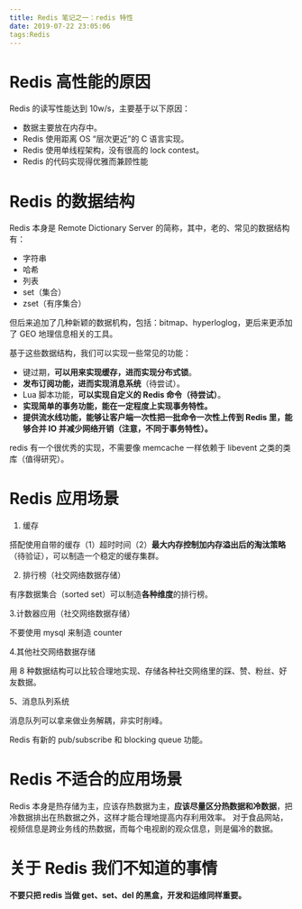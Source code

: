 ```yaml
---
title: Redis 笔记之一：redis 特性
date: 2019-07-22 23:05:06
tags:Redis
---
```

# Redis 高性能的原因

Redis 的读写性能达到 10w/s，主要基于以下原因：

- 数据主要放在内存中。
- Redis 使用距离 OS “层次更近”的 C 语言实现。
- Redis 使用单线程架构，没有很高的 lock contest。
- Redis 的代码实现得优雅而兼顾性能

# Redis 的数据结构

Redis 本身是 Remote Dictionary Server 的简称，其中，老的、常见的数据结构有：
- 字符串
- 哈希
- 列表
- set（集合）
- zset（有序集合）

但后来追加了几种新颖的数据机构，包括：bitmap、hyperloglog，更后来更添加了 GEO 地理信息相关的工具。

基于这些数据结构，我们可以实现一些常见的功能：

- 键过期，**可以用来实现缓存，进而实现分布式锁**。
- **发布订阅功能，进而实现消息系统**（待尝试）。
- Lua 脚本功能，**可以实现自定义的 Redis 命令（待尝试）**。
- **实现简单的事务功能，能在一定程度上实现事务特性。**
- **提供流水线功能，能够让客户端一次性把一批命令一次性上传到 Redis 里，能够合并 IO 并减少网络开销（注意，不同于事务特性）。**

redis 有一个很优秀的实现，不需要像 memcache 一样依赖于 libevent 之类的类库（值得研究）。

# Redis 应用场景

1. 缓存
    
搭配使用自带的缓存（1）超时时间（2）**最大内存控制加内存溢出后的淘汰策略**（待验证），可以制造一个稳定的缓存集群。

2. 排行榜（社交网络数据存储）

有序数据集合（sorted set）可以制造**各种维度**的排行榜。
    
3.计数器应用（社交网络数据存储）
    
不要使用 mysql 来制造 counter
    
4.其他社交网络数据存储

用 8 种数据结构可以比较合理地实现、存储各种社交网络里的踩、赞、粉丝、好友数据。

5、消息队列系统

消息队列可以拿来做业务解耦，非实时削峰。

Redis 有新的 pub/subscribe 和 blocking  queue 功能。

# Redis 不适合的应用场景

Redis 本身是热存储为主，应该存热数据为主，**应该尽量区分热数据和冷数据**，把冷数据排出在热数据之外，这样才能合理地提高内存利用效率。
对于食品网站，视频信息是跨业务线的热数据，而每个电视剧的观众信息，则是偏冷的数据。

# 关于 Redis 我们不知道的事情

**不要只把 redis 当做 get、set、del 的黑盒，开发和运维同样重要。**